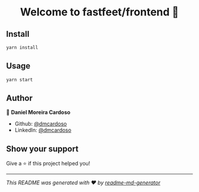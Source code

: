 <h1 align="center">Welcome to fastfeet/frontend 👋</h1>

## Install

```sh
yarn install
```

## Usage

```sh
yarn start
```

## Author

👤 **Daniel Moreira Cardoso**

* Github: [@dmcardoso](https://github.com/dmcardoso)
* LinkedIn: [@dmcardoso](https://linkedin.com/in/dmcardoso)

## Show your support

Give a ⭐️ if this project helped you!

***
_This README was generated with ❤️ by [readme-md-generator](https://github.com/kefranabg/readme-md-generator)_
